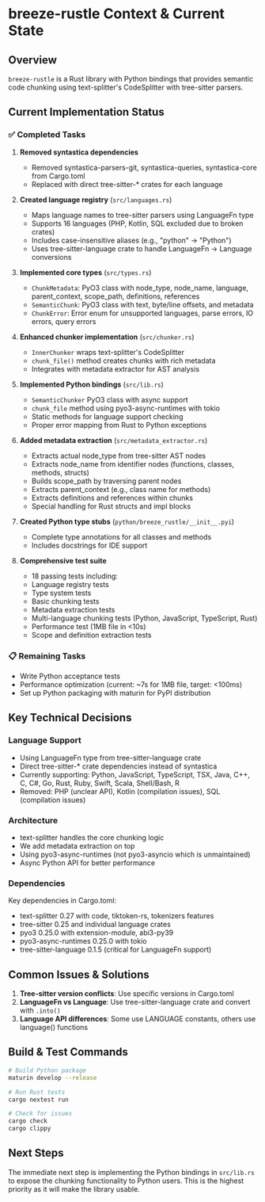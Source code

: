 # breeze-rustle Context & Current State

## Overview
`breeze-rustle` is a Rust library with Python bindings that provides semantic code chunking using text-splitter's CodeSplitter with tree-sitter parsers.

## Current Implementation Status

### ✅ Completed Tasks
1. **Removed syntastica dependencies** 
   - Removed syntastica-parsers-git, syntastica-queries, syntastica-core from Cargo.toml
   - Replaced with direct tree-sitter-* crates for each language

2. **Created language registry** (`src/languages.rs`)
   - Maps language names to tree-sitter parsers using LanguageFn type
   - Supports 16 languages (PHP, Kotlin, SQL excluded due to broken crates)
   - Includes case-insensitive aliases (e.g., "python" → "Python")
   - Uses tree-sitter-language crate to handle LanguageFn → Language conversions

3. **Implemented core types** (`src/types.rs`)
   - `ChunkMetadata`: PyO3 class with node_type, node_name, language, parent_context, scope_path, definitions, references
   - `SemanticChunk`: PyO3 class with text, byte/line offsets, and metadata
   - `ChunkError`: Error enum for unsupported languages, parse errors, IO errors, query errors

4. **Enhanced chunker implementation** (`src/chunker.rs`)
   - `InnerChunker` wraps text-splitter's CodeSplitter
   - `chunk_file()` method creates chunks with rich metadata
   - Integrates with metadata extractor for AST analysis

5. **Implemented Python bindings** (`src/lib.rs`)
   - `SemanticChunker` PyO3 class with async support
   - `chunk_file` method using pyo3-async-runtimes with tokio
   - Static methods for language support checking
   - Proper error mapping from Rust to Python exceptions

6. **Added metadata extraction** (`src/metadata_extractor.rs`)
   - Extracts actual node_type from tree-sitter AST nodes
   - Extracts node_name from identifier nodes (functions, classes, methods, structs)
   - Builds scope_path by traversing parent nodes
   - Extracts parent_context (e.g., class name for methods)
   - Extracts definitions and references within chunks
   - Special handling for Rust structs and impl blocks

7. **Created Python type stubs** (`python/breeze_rustle/__init__.pyi`)
   - Complete type annotations for all classes and methods
   - Includes docstrings for IDE support

8. **Comprehensive test suite**
   - 18 passing tests including:
   - Language registry tests
   - Type system tests
   - Basic chunking tests
   - Metadata extraction tests
   - Multi-language chunking tests (Python, JavaScript, TypeScript, Rust)
   - Performance test (1MB file in <10s)
   - Scope and definition extraction tests

### 📋 Remaining Tasks
- Write Python acceptance tests
- Performance optimization (current: ~7s for 1MB file, target: <100ms)
- Set up Python packaging with maturin for PyPI distribution

## Key Technical Decisions

### Language Support
- Using LanguageFn type from tree-sitter-language crate
- Direct tree-sitter-* crate dependencies instead of syntastica
- Currently supporting: Python, JavaScript, TypeScript, TSX, Java, C++, C, C#, Go, Rust, Ruby, Swift, Scala, Shell/Bash, R
- Removed: PHP (unclear API), Kotlin (compilation issues), SQL (compilation issues)

### Architecture
- text-splitter handles the core chunking logic
- We add metadata extraction on top
- Using pyo3-async-runtimes (not pyo3-asyncio which is unmaintained)
- Async Python API for better performance

### Dependencies
Key dependencies in Cargo.toml:
- text-splitter 0.27 with code, tiktoken-rs, tokenizers features
- tree-sitter 0.25 and individual language crates
- pyo3 0.25.0 with extension-module, abi3-py39
- pyo3-async-runtimes 0.25.0 with tokio
- tree-sitter-language 0.1.5 (critical for LanguageFn support)

## Common Issues & Solutions

1. **Tree-sitter version conflicts**: Use specific versions in Cargo.toml
2. **LanguageFn vs Language**: Use tree-sitter-language crate and convert with `.into()`
3. **Language API differences**: Some use LANGUAGE constants, others use language() functions

## Build & Test Commands
```bash
# Build Python package
maturin develop --release

# Run Rust tests
cargo nextest run

# Check for issues
cargo check
cargo clippy
```

## Next Steps
The immediate next step is implementing the Python bindings in `src/lib.rs` to expose the chunking functionality to Python users. This is the highest priority as it will make the library usable.
